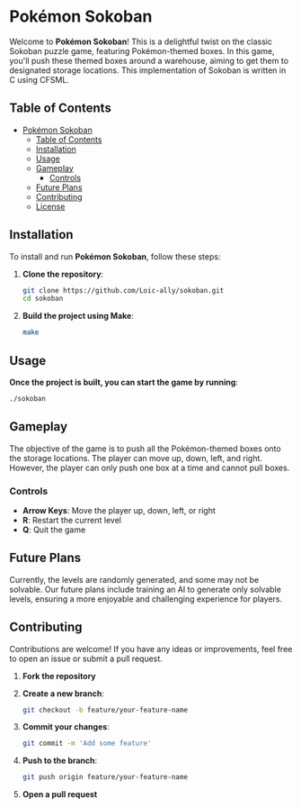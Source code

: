 # Pokémon Sokoban

Welcome to **Pokémon Sokoban**! This is a delightful twist on the classic Sokoban puzzle game, featuring Pokémon-themed boxes. In this game, you'll push these themed boxes around a warehouse, aiming to get them to designated storage locations. This implementation of Sokoban is written in C using CFSML.

<!-- ![Pokémon Sokoban Banner](path/to/banner/image.png)  Add a banner image for visual appeal -->

## Table of Contents
- [Pokémon Sokoban](#pokémon-sokoban)
  - [Table of Contents](#table-of-contents)
  - [Installation](#installation)
  - [Usage](#usage)
  - [Gameplay](#gameplay)
    - [Controls](#controls)
  - [Future Plans](#future-plans)
  - [Contributing](#contributing)
  - [License](#license)

## Installation

To install and run **Pokémon Sokoban**, follow these steps:

1. **Clone the repository**:
   ```sh
   git clone https://github.com/Loic-ally/sokoban.git
   cd sokoban

2. **Build the project using Make**:
   ```sh
   make
   ```

## Usage

**Once the project is built, you can start the game by running**:
```sh
./sokoban
```

## Gameplay

The objective of the game is to push all the Pokémon-themed boxes onto the storage locations. The player can move up, down, left, and right. However, the player can only push one box at a time and cannot pull boxes.

### Controls
* **Arrow Keys**: Move the player up, down, left, or right
* **R**: Restart the current level
* **Q**: Quit the game

## Future Plans

Currently, the levels are randomly generated, and some may not be solvable. Our future plans include training an AI to generate only solvable levels, ensuring a more enjoyable and challenging experience for players.

## Contributing

Contributions are welcome! If you have any ideas or improvements, feel free to open an issue or submit a pull request.

1. **Fork the repository**
2. **Create a new branch**:
   ```sh
   git checkout -b feature/your-feature-name
   ```

3. **Commit your changes**:
   ```sh
   git commit -m 'Add some feature'
   ```

4. **Push to the branch**:
   ```sh
   git push origin feature/your-feature-name
   ```

5. **Open a pull request**
